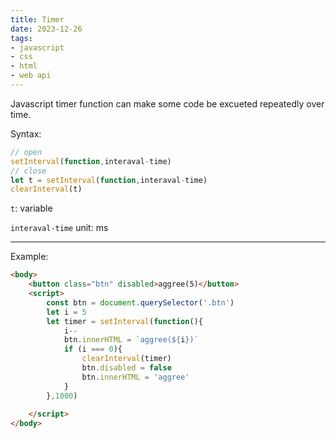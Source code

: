 ```yaml
---
title: Timer
date: 2023-12-26
tags: 
- javascript
- css
- html
- web api
---
```


Javascript timer function can make some code be excueted repeatedly over time.

Syntax: 
``` javascript
// open
setInterval(function,interaval-time)
// close
let t = setInterval(function,interaval-time)
clearInterval(t)
```

`t`: variable

`interaval-time` unit: ms

-----------------

Example: 

``` html
<body>
    <button class="btn" disabled>aggree(5)</button>
    <script>
        const btn = document.querySelector('.btn')
        let i = 5
        let timer = setInterval(function(){
            i--
            btn.innerHTML = `aggree(${i})`
            if (i === 0){
                clearInterval(timer)
                btn.disabled = false
                btn.innerHTML = 'aggree'
            }
        },1000)
        
    </script>
</body>
```